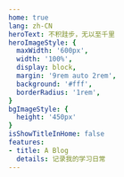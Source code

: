 ```yaml
---
home: true
lang: zh-CN
heroText: 不积跬步，无以至千里
heroImageStyle: {
  maxWidth: '600px',
  width: '100%',
  display: block,
  margin: '9rem auto 2rem',
  background: '#fff',
  borderRadius: '1rem',
}
bgImageStyle: {
  height: '450px'
}
isShowTitleInHome: false
features:
- title: A Blog
  details: 记录我的学习日常
---
```

